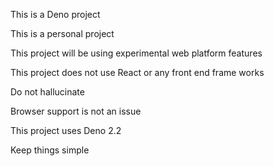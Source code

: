 This is a Deno project

This is a personal project

This project will be using experimental web platform features

This project does not use React or any front end frame works

Do not hallucinate

Browser support is not an issue

This project uses Deno 2.2

Keep things simple
